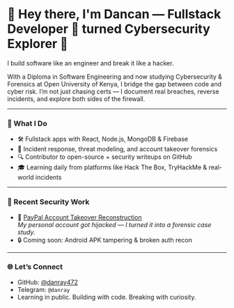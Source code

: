 # 👋 Hey there, I'm Dancan — Fullstack Developer 🧠 turned Cybersecurity Explorer 🔐

I build software like an engineer and break it like a hacker.

With a Diploma in Software Engineering and now studying Cybersecurity & Forensics at Open University of Kenya, I bridge the gap between code and cyber risk. I’m not just chasing certs — I document real breaches, reverse incidents, and explore both sides of the firewall.

---

### 🚀 What I Do

- 🛠️ Fullstack apps with React, Node.js, MongoDB & Firebase  
- 🧪 Incident response, threat modeling, and account takeover forensics  
- 🔍 Contributor to open-source + security writeups on GitHub  
- 🎓 Learning daily from platforms like Hack The Box, TryHackMe & real-world incidents

---

### 🧠 Recent Security Work

- 📄 [PayPal Account Takeover Reconstruction](https://github.com/danray472/paypal-ato-case)  
  *My personal account got hijacked — I turned it into a forensic case study.*  
- 🔒 Coming soon: Android APK tampering & broken auth recon

---

### 🌐 Let’s Connect

- GitHub: [@danray472](https://github.com/danray472)  
- Telegram: `@danray`  
- Learning in public. Building with code. Breaking with curiosity.
